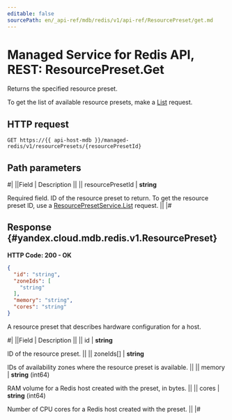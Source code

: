 ```yaml
---
editable: false
sourcePath: en/_api-ref/mdb/redis/v1/api-ref/ResourcePreset/get.md
---
```


# Managed Service for Redis API, REST: ResourcePreset.Get

Returns the specified resource preset.

To get the list of available resource presets, make a [List](/docs/managed-redis/api-ref/ResourcePreset/list#List) request.

## HTTP request

```
GET https://{{ api-host-mdb }}/managed-redis/v1/resourcePresets/{resourcePresetId}
```

## Path parameters

#|
||Field | Description ||
|| resourcePresetId | **string**

Required field. ID of the resource preset to return.
To get the resource preset ID, use a [ResourcePresetService.List](/docs/managed-redis/api-ref/ResourcePreset/list#List) request. ||
|#

## Response {#yandex.cloud.mdb.redis.v1.ResourcePreset}

**HTTP Code: 200 - OK**

```json
{
  "id": "string",
  "zoneIds": [
    "string"
  ],
  "memory": "string",
  "cores": "string"
}
```

A resource preset that describes hardware configuration for a host.

#|
||Field | Description ||
|| id | **string**

ID of the resource preset. ||
|| zoneIds[] | **string**

IDs of availability zones where the resource preset is available. ||
|| memory | **string** (int64)

RAM volume for a Redis host created with the preset, in bytes. ||
|| cores | **string** (int64)

Number of CPU cores for a Redis host created with the preset. ||
|#